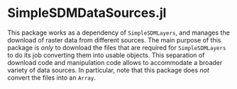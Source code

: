 # SimpleSDMDataSources.jl

This package works as a dependency of `SimpleSDMLayers`, and manages the
download of raster data from different sources. The main purpose of this
package is *only* to download the files that are required for `SimpleSDMLayers`
to do its job converting them into usable objects. This separation of download
code and manipulation code allows to accommodate a broader variety of data
sources. In particular, note that this package does *not* convert the files
into an `Array`.
